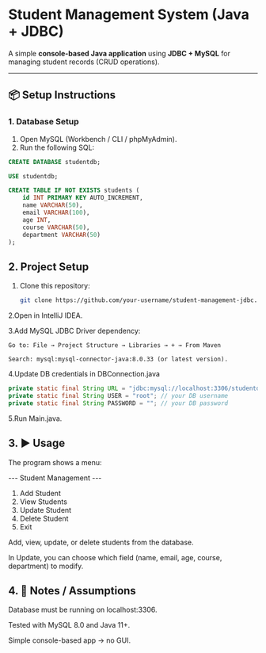 # Student Management System (Java + JDBC)

A simple **console-based Java application** using **JDBC + MySQL** for managing student records (CRUD operations).

---

## 📦 Setup Instructions

### 1. Database Setup
1. Open MySQL (Workbench / CLI / phpMyAdmin).
2. Run the following SQL:

```sql
CREATE DATABASE studentdb;

USE studentdb;

CREATE TABLE IF NOT EXISTS students (
    id INT PRIMARY KEY AUTO_INCREMENT,
    name VARCHAR(50),
    email VARCHAR(100),
    age INT,
    course VARCHAR(50),
    department VARCHAR(50)
);
```
## 2. Project Setup

1. Clone this repository:
   ```bash
   git clone https://github.com/your-username/student-management-jdbc.git
    ```
2.Open in IntelliJ IDEA.

3.Add MySQL JDBC Driver dependency:

    Go to: File → Project Structure → Libraries → + → From Maven
    
    Search: mysql:mysql-connector-java:8.0.33 (or latest version).

4.Update DB credentials in DBConnection.java

```java
private static final String URL = "jdbc:mysql://localhost:3306/studentdb";
private static final String USER = "root"; // your DB username
private static final String PASSWORD = ""; // your DB password
```
5.Run Main.java.

## 3. ▶️ Usage

The program shows a menu:

--- Student Management ---
1. Add Student
2. View Students
3. Update Student
4. Delete Student
5. Exit

Add, view, update, or delete students from the database.

In Update, you can choose which field (name, email, age, course, department) to modify.

## 4. 📌 Notes / Assumptions

Database must be running on localhost:3306.

Tested with MySQL 8.0 and Java 11+.

Simple console-based app → no GUI.
